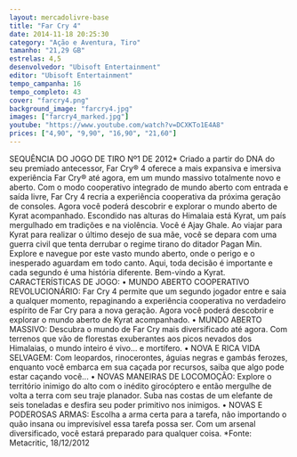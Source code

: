 ```yaml
---
layout: mercadolivre-base
title: "Far Cry 4"
date: 2014-11-18 20:25:30
category: "Ação e Aventura, Tiro"
tamanho: "21,29 GB"
estrelas: 4,5
desenvolvedor: "Ubisoft Entertainment"
editor: "Ubisoft Entertainment"
tempo_campanha: 16
tempo_completo: 43
cover: "farcry4.png"
background_image: "farcry4.jpg"
images: ["farcry4_marked.jpg"]
youtube: "https://www.youtube.com/watch?v=DCXKTo1E4A8"
prices: ["4,90", "9,90", "16,90", "21,60"]
---
```


SEQUÊNCIA DO JOGO DE TIRO Nº1 DE 2012* Criado a partir do DNA do seu premiado antecessor, Far Cry® 4 oferece a mais expansiva e imersiva experiência Far Cry® até agora, em um mundo massivo totalmente novo e aberto. Com o modo cooperativo integrado de mundo aberto com entrada e saída livre, Far Cry 4 recria a experiência cooperativa da próxima geração de consoles. Agora você poderá descobrir e explorar o mundo aberto de Kyrat acompanhado. Escondido nas alturas do Himalaia está Kyrat, um país mergulhado em tradições e na violência. Você é Ajay Ghale. Ao viajar para Kyrat para realizar o último desejo de sua mãe, você se depara com uma guerra civil que tenta derrubar o regime tirano do ditador Pagan Min. Explore e navegue por este vasto mundo aberto, onde o perigo e o inesperado aguardam em todo canto. Aqui, toda decisão é importante e cada segundo é uma história diferente. Bem-vindo a Kyrat. CARACTERÍSTICAS DE JOGO: • MUNDO ABERTO COOPERATIVO REVOLUCIONÁRIO: Far Cry 4 permite que um segundo jogador entre e saia a qualquer momento, repaginando a experiência cooperativa no verdadeiro espírito de Far Cry para a nova geração. Agora você poderá descobrir e explorar o mundo aberto de Kyrat acompanhado. • MUNDO ABERTO MASSIVO: Descubra o mundo de Far Cry mais diversificado até agora. Com terrenos que vão de florestas exuberantes aos picos nevados dos Himalaias, o mundo inteiro é vivo... e mortífero. • NOVA E RICA VIDA SELVAGEM: Com leopardos, rinocerontes, águias negras e gambás ferozes, enquanto você embarca em sua caçada por recursos, saiba que algo pode estar caçando você... • NOVAS MANEIRAS DE LOCOMOÇÃO: Explore o território inimigo do alto com o inédito girocóptero e então mergulhe de volta a terra com seu traje planador. Suba nas costas de um elefante de seis toneladas e desfira seu poder primitivo nos inimigos. • NOVAS E PODEROSAS ARMAS: Escolha a arma certa para a tarefa, não importando o quão insana ou imprevisível essa tarefa possa ser. Com um arsenal diversificado, você estará preparado para qualquer coisa. *Fonte: Metacritic, 18/12/2012
